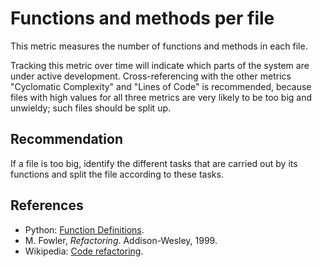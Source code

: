 # Functions and methods per file
This metric measures the number of functions and methods in each file.

Tracking this metric over time will indicate which parts of the system are under active development. Cross-referencing with the other metrics "Cyclomatic Complexity" and "Lines of Code" is recommended, because files with high values for all three metrics are very likely to be too big and unwieldy; such files should be split up.


## Recommendation
If a file is too big, identify the different tasks that are carried out by its functions and split the file according to these tasks.


## References
* Python: [Function Definitions](http://docs.python.org/2/reference/compound_stmts.html#function).
* M. Fowler, *Refactoring*. Addison-Wesley, 1999.
* Wikipedia: [Code refactoring](https://en.wikipedia.org/wiki/Code_refactoring).
